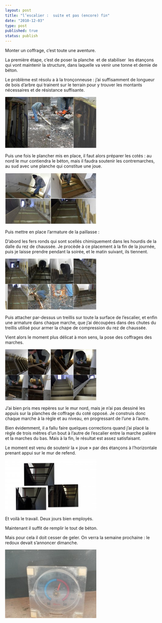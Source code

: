 ```yaml
---
layout: post
title: "l’escalier :  suite et pas (encore) fin"
date: "2010-12-03"
type: post
published: true
status: publish
---
```


Monter un coffrage, c’est toute une aventure.

La première étape, c’est de poser la planche  et de stabiliser  les étançons qui vont maintenir la structure, dans laquelle va venir une tonne et demie de béton.

Le problème est résolu a à la tronçonneuse : j’ai suffisamment de longueur de bois d’arbre qui trainent sur le terrain pour y trouver les montants nécessaires et de résistance suffisante.

[![](/images/2010/12/1coffrage-de-lescalier-300x168.jpg "1coffrage de l'escalier")](/images/2010/12/1coffrage-de-lescalier.jpg)

Puis une fois le plancher mis en place, il faut alors préparer les cotés : au nord le mur contiendra le béton, mais il faudra soutenir les contremarches, au sud avec une planche qui constitue une joue.

[![](/images/2010/12/2coffrage-de-lescalier-300x168.jpg "2coffrage de l'escalier")](/images/2010/12/2coffrage-de-lescalier.jpg)

Puis mettre en place l’armature de la paillasse :

D’abord les fers ronds qui sont scellés chimiquement dans les hourdis de la dalle du rez de chaussée. Je procède à ce placement à la fin de la journée, puis je laisse prendre pendant la soirée, et le matin suivant, ils tiennent.

[![](/images/2010/12/3coffrage-de-lescalier-300x168.jpg "3coffrage de l'escalier")](/images/2010/12/3coffrage-de-lescalier.jpg)

Puis attacher par-dessus un treillis sur toute la surface de l’escalier, et enfin une armature dans chaque marche, que j’ai découpées dans des chutes du treillis utilisé pour armer la chape de compression du rez de chaussée.

Vient alors le moment plus délicat à mon sens, la pose des coffrages des marches.

[![](/images/2010/12/4coffrage-de-lescalier-300x168.jpg "4coffrage de l'escalier")](/images/2010/12/4coffrage-de-lescalier.jpg)

J’ai bien pris mes repères sur le mur nord, mais je n’ai pas dessiné les appuis sur la planches de coffrage du coté opposé. Je construis donc chaque marche à la règle et au niveau, en progressant de l’une à l’autre.

Bien évidemment, il a fallu faire quelques corrections quand j’ai placé la règle de trois mètres d’un bout à l’autre de l’escalier entre la marche palière et la marches du bas. Mais à la fin, le résultat est assez satisfaisant.

Le moment est venu de soutenir la « joue » par des étançons à l’horizontale prenant appui sur le mur de refend.

[![](/images/2010/12/5coffrage-de-lescalier-300x168.jpg "5coffrage de l'escalier")](/images/2010/12/5coffrage-de-lescalier.jpg)

Et voilà le travail. Deux jours bien employés.

Maintenant il suffit de remplir le tout de béton.

Mais pour cela il doit cesser de geler. On verra la semaine prochaine : le redoux devait s’annoncer dimanche.

[![](/images/2010/12/SAM_0409-300x225.jpg "SAMSUNG DIGITAL CAMERA")](/images/2010/12/SAM_0409.jpg)
